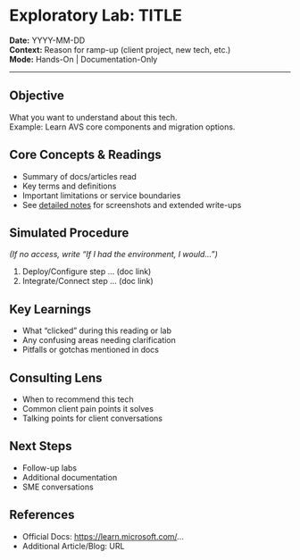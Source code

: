 # Exploratory Lab: TITLE

**Date:** YYYY-MM-DD  
**Context:** Reason for ramp-up (client project, new tech, etc.)  
**Mode:** Hands-On | Documentation-Only  

---

## Objective

What you want to understand about this tech.  
Example: Learn AVS core components and migration options.

## Core Concepts & Readings

- Summary of docs/articles read
- Key terms and definitions
- Important limitations or service boundaries
- See [detailed notes](../notes/FILE-NAME.md) for screenshots and extended write-ups

## Simulated Procedure

*(If no access, write “If I had the environment, I would…”)*  

1. Deploy/Configure step … (doc link)  
2. Integrate/Connect step … (doc link)  


## Key Learnings

- What “clicked” during this reading or lab  
- Any confusing areas needing clarification  
- Pitfalls or gotchas mentioned in docs  

## Consulting Lens

- When to recommend this tech  
- Common client pain points it solves  
- Talking points for client conversations  

## Next Steps

- Follow-up labs  
- Additional documentation  
- SME conversations  

## References

- Official Docs: https://learn.microsoft.com/...  
- Additional Article/Blog: URL  
